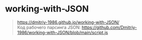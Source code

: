 # working-with-JSON
> https://dmitriy-1986.github.io/working-with-JSON/ <br>
> Код рабочего парсинга JSON: https://github.com/Dmitriy-1986/working-with-JSON/blob/main/script.js

